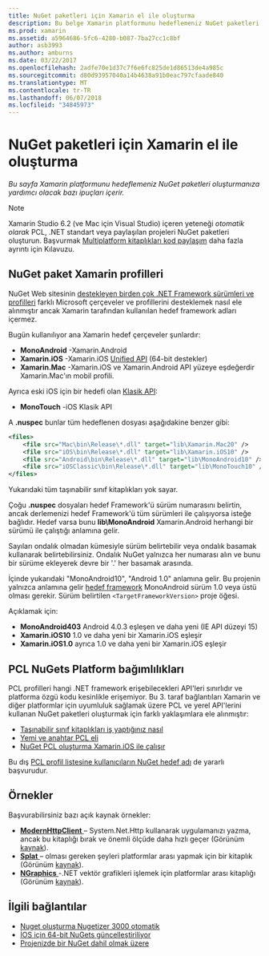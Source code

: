 ```yaml
---
title: NuGet paketleri için Xamarin el ile oluşturma
description: Bu belge Xamarin platformunu hedeflemeniz NuGet paketleri oluşturmanıza yardımcı olmak için ipuçları içermektedir. NuGet paket Xamarin profilleri, PCL NuGets platform bağımlılıkları açıklar ve çeşitli açık kaynak örneklerine bağlar.
ms.prod: xamarin
ms.assetid: a5964686-5fc6-4280-b087-7ba27cc1c8bf
author: asb3993
ms.author: amburns
ms.date: 03/22/2017
ms.openlocfilehash: 2adfe70e1d37c7f6e6fc825de1d86513de4a985c
ms.sourcegitcommit: d80d93957040a14b4638a91b0eac797cfaade840
ms.translationtype: MT
ms.contentlocale: tr-TR
ms.lasthandoff: 06/07/2018
ms.locfileid: "34845973"
---
```

# <a name="manually-creating-nuget-packages-for-xamarin"></a>NuGet paketleri için Xamarin el ile oluşturma

_Bu sayfa Xamarin platformunu hedeflemeniz NuGet paketleri oluşturmanıza yardımcı olacak bazı ipuçları içerir._

> [!NOTE]
> Xamarin Studio 6.2 (ve Mac için Visual Studio) içeren yeteneği _otomatik olarak_ PCL, .NET standart veya paylaşılan projeleri NuGet paketleri oluşturun. Başvurmak [Multiplatform kitaplıkları kod paylaşım](~/cross-platform/app-fundamentals/nuget-multiplatform-libraries/index.md) daha fazla ayrıntı için Kılavuzu.

## <a name="nuget-package-xamarin-profiles"></a>NuGet paket Xamarin profilleri

NuGet Web sitesinin [destekleyen birden çok .NET Framework sürümleri ve profilleri](https://docs.nuget.org/create/enforced-package-conventions) farklı Microsoft çerçeveler ve profillerini desteklemek nasıl ele alınmıştır ancak Xamarin tarafından kullanılan hedef framework adları içermez.

Bugün kullanılıyor ana Xamarin hedef çerçeveler şunlardır:

* **MonoAndroid** -Xamarin.Android
* **Xamarin.iOS** -Xamarin.iOS [Unified API](~/cross-platform/macios/unified/index.md) (64-bit destekler)
* **Xamarin.Mac** -Xamarin.iOS ve Xamarin.Android API yüzeye eşdeğerdir Xamarin.Mac'ın mobil profili.

Ayrıca eski iOS için bir hedefi olan [Klasik API](~/cross-platform/macios/unified/index.md):

* **MonoTouch** -iOS Klasik API

A **.nuspec** bunlar tüm hedeflenen dosyası aşağıdakine benzer gibi:

```xml
<files>
    <file src="Mac\bin\Release\*.dll" target="lib\Xamarin.Mac20" />
    <file src="iOS\bin\Release\*.dll" target="lib\Xamarin.iOS10" />
    <file src="Android\bin\Release\*.dll" target="lib\MonoAndroid10" />
    <file src="iOSClassic\bin\Release\*.dll" target="lib\MonoTouch10" />
</files>
```

Yukarıdaki tüm taşınabilir sınıf kitaplıkları yok sayar.

Çoğu **.nuspec** dosyaları hedef Framework'ü sürüm numarasını belirtin, ancak derlemenizi hedef Framework'ü tüm sürümleri ile çalışıyorsa isteğe bağlıdır. Hedef varsa bunu **lib\MonoAndroid** Xamarin.Android herhangi bir sürümü ile çalıştığı anlamına gelir.

Sayıları ondalık olmadan kümesiyle sürüm belirtebilir veya ondalık basamak kullanarak belirtebilirsiniz. Ondalık NuGet yalnızca her numarası alın ve bunu bir sürüme ekleyerek devre bir '.' her basamak arasında.

İçinde yukarıdaki "MonoAndroid10", "Android 1.0" anlamına gelir. Bu projenin yalnızca anlamına gelir [hedef framework](~/android/app-fundamentals/android-api-levels.md) MonoAndroid sürüm 1.0 veya üstü olması gerekir. Sürüm belirtilen `<TargetFrameworkVersion>` proje öğesi.

Açıklamak için:

- **MonoAndroid403** Android 4.0.3 eşleşen ve daha yeni (IE API düzeyi 15)
- **Xamarin.iOS10** 1.0 ve daha yeni bir Xamarin.iOS eşleşir
- **Xamarin.iOS1.0** ayrıca 1.0 ve daha yeni bir Xamarin.iOS eşleşir

## <a name="pcl-nugets-with-platform-dependencies"></a>PCL NuGets Platform bağımlılıkları

PCL profilleri hangi .NET framework erişebilecekleri API'leri sınırlıdır ve platforma özgü kodu kesinlikle erişemiyor. Bu 3. taraf bağlantıları Xamarin ve diğer platformlar için uyumluluk sağlamak üzere PCL ve yerel API'lerini kullanan NuGet paketleri oluşturmak için farklı yaklaşımlara ele alınmıştır:

- [Taşınabilir sınıf kitaplıkları iş yaptığınız nasıl](http://blogs.msdn.com/b/dsplaisted/archive/2012/08/27/how-to-make-portable-class-libraries-work-for-you.aspx)
- [Yemi ve anahtar PCL eli](http://log.paulbetts.org/the-bait-and-switch-pcl-trick/)
- [NuGet PCL oluşturma Xamarin.iOS ile çalışır](http://www.jimbobbennett.io/creating-a-nuget-pcl-that-works-with-xamarin-ios/)

Bu dış [PCL profil listesine kullanıcıların NuGet hedef adı](http://embed.plnkr.co/03ck2dCtnJogBKHJ9EjY) de yararlı başvurudur.

## <a name="examples"></a>Örnekler

Başvurabilirsiniz bazı açık kaynak örnekler:

- [**ModernHttpClient** ](https://www.nuget.org/packages/modernhttpclient/) – System.Net.Http kullanarak uygulamanızı yazma, ancak bu kitaplığı bırak ve önemli ölçüde daha hızlı geçer (Görünüm [kaynak](https://github.com/paulcbetts/ModernHttpClient)).
- [**Splat** ](https://www.nuget.org/packages/Splat/) – olması gereken şeyleri platformlar arası yapmak için bir kitaplık (Görünüm [kaynak](https://github.com/paulcbetts/Splat)).
- [**NGraphics** ](https://www.nuget.org/packages/NGraphics/) -.NET vektör grafikleri işlemek için platformlar arası kitaplığı (Görünüm [kaynak](https://github.com/praeclarum/NGraphics/blob/master/NGraphics.nuspec)).

## <a name="related-links"></a>İlgili bağlantılar

- [Nuget oluşturma Nugetizer 3000 otomatik](~/cross-platform/app-fundamentals/nuget-multiplatform-libraries/index.md)
- [İOS için 64-bit NuGets güncelleştiriliyor](http://blog.xamarin.com/how-to-update-nuget-packages-for-64-bit/)
- [Projenizde bir NuGet dahil olmak üzere](https://docs.microsoft.com/visualstudio/mac/nuget-walkthrough)
